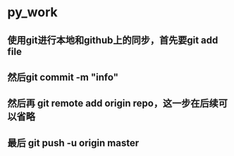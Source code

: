 # py_work
## 使用git进行本地和github上的同步，首先要git add file
## 然后git commit -m "info"
## 然后再 git remote add origin repo，这一步在后续可以省略
## 最后 git push -u origin master